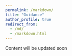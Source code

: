 ```yaml
---
permalink: /markdown/
title: "Guidance"
author_profile: true
redirect_from: 
  - /md/
  - /markdown.html
---
```

Content will be updated soon